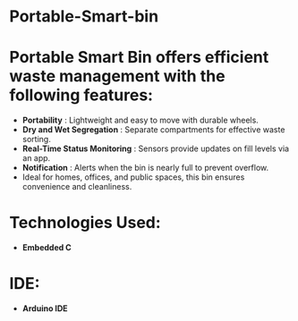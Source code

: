 # Portable-Smart-bin
# Portable Smart Bin offers efficient waste management with the following features:
- **Portability** : Lightweight and easy to move with durable wheels.
- **Dry and Wet Segregation** : Separate compartments for effective waste sorting.
- **Real-Time Status Monitoring** : Sensors provide updates on fill levels via an app.
- **Notification** : Alerts when the bin is nearly full to prevent overflow.
- Ideal for homes, offices, and public spaces, this bin ensures convenience and cleanliness.

# Technologies Used:
- **Embedded C**
# IDE:
- **Arduino IDE**

